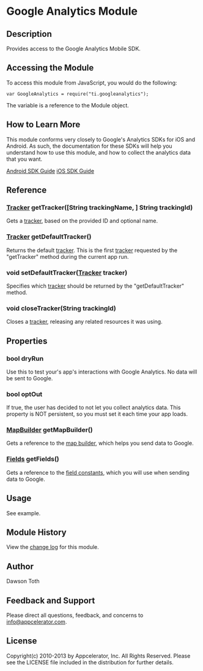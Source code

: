 # Google Analytics Module

## Description
Provides access to the Google Analytics Mobile SDK.

## Accessing the Module
To access this module from JavaScript, you would do the following:

	var GoogleAnalytics = require("ti.googleanalytics");

The variable is a reference to the Module object.	


## How to Learn More

This module conforms very closely to Google's Analytics SDKs for iOS and Android. As such, the documentation for these SDKs will help you
understand how to use this module, and how to collect the analytics data that you want.

[Android SDK Guide](https://developers.google.com/analytics/devguides/collection/android/v3/)
[iOS SDK Guide](https://developers.google.com/analytics/devguides/collection/ios/v3/)


## Reference

### [Tracker](tracker.html) getTracker([String trackingName, ] String trackingId)
Gets a [tracker](tracker.html), based on the provided ID and optional name.

### [Tracker](tracker.html) getDefaultTracker()
Returns the default [tracker](tracker.html). This is the first [tracker](tracker.html) requested by the "getTracker" method during the 
current app run.

### void setDefaultTracker([Tracker](tracker.html) tracker)
Specifies which [tracker](tracker.html) should be returned by the "getDefaultTracker" method.

### void closeTracker(String trackingId)
Closes a [tracker](tracker.html), releasing any related resources it was using.


## Properties

### bool dryRun
Use this to test your's app's interactions with Google Analytics. No data will be sent to Google.

### bool optOut
If true, the user has decided to not let you collect analytics data. This property is NOT persistent, so you must set it each time your app
loads.

### [MapBuilder](mapbuilder.html) getMapBuilder()
Gets a reference to the [map builder](mapbuilder.html), which helps you send data to Google.

### [Fields](fields.html) getFields()
Gets a reference to the [field constants](fields.html), which you will use when sending data to Google.


## Usage
See example.


## Module History
View the [change log](changelog.html) for this module.


## Author
Dawson Toth


## Feedback and Support
Please direct all questions, feedback, and concerns to [info@appcelerator.com](mailto:info@appcelerator.com?subject=Android%20Google%20Analytics%20Module).


## License
Copyright(c) 2010-2013 by Appcelerator, Inc. All Rights Reserved. Please see the LICENSE file included in the distribution for further details.